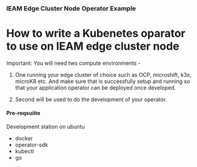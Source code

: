### IEAM Edge Cluster Node Operator Example 

How to write a Kubenetes oparator to use on IEAM edge cluster node
==================================================================

Important: You will need two compute environments -

1. One running your edge cluster of choice such as OCP, microshift, k3s, microK8 etc. And make sure that is successfully setup and running so that your application operator can be deployed once developed. 

2. Second will be used to do the development of your operator. 

#### Pre-reqsuiite
Development station on ubuntu
- docker 
- operator-sdk
- kubectl
- go

